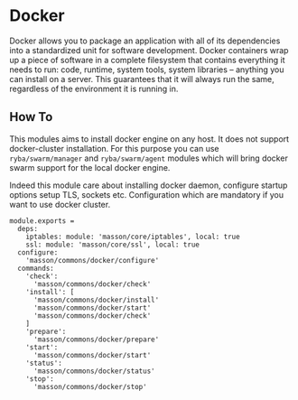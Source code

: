 
# Docker

Docker allows you to package an application with all of its dependencies into a
standardized unit for software development. Docker containers wrap up a piece of
software in a complete filesystem that contains everything it needs to run:
code, runtime, system tools, system libraries – anything you can install on a
server. This guarantees that it will always run the same, regardless of the
environment it is running in. 

## How To

This modules aims to install docker engine on any host. It does not support docker-cluster
installation. For this purpose you can use `ryba/swarm/manager` and `ryba/swarm/agent`
modules which will bring docker swarm support for the local docker engine.

Indeed this module care about installing docker daemon, configure startup options
setup TLS, sockets etc. Configuration which are mandatory if you want to use docker cluster.

    module.exports =
      deps:
        iptables: module: 'masson/core/iptables', local: true
        ssl: module: 'masson/core/ssl', local: true
      configure:
        'masson/commons/docker/configure'
      commands:
        'check':
          'masson/commons/docker/check'
        'install': [
          'masson/commons/docker/install'
          'masson/commons/docker/start'
          'masson/commons/docker/check'
        ]
        'prepare':
          'masson/commons/docker/prepare'
        'start':
          'masson/commons/docker/start'
        'status':
          'masson/commons/docker/status'
        'stop':
          'masson/commons/docker/stop'
